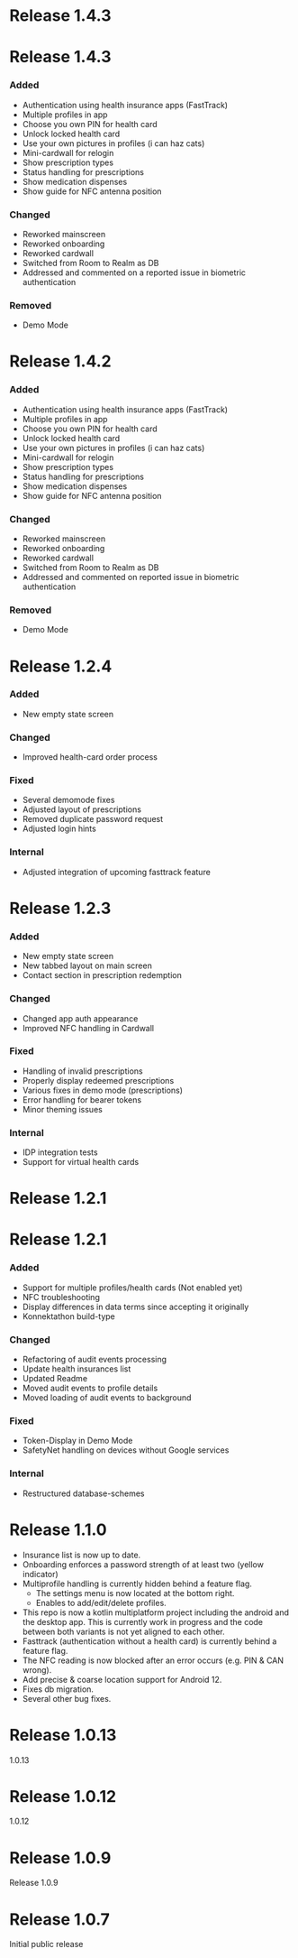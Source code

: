 # Release 1.4.3
# Release 1.4.3
### Added
- Authentication using health insurance apps (FastTrack)
- Multiple profiles in app
- Choose you own PIN for health card
- Unlock locked health card
- Use your own pictures in profiles (i can haz cats)
- Mini-cardwall for relogin
- Show prescription types
- Status handling for prescriptions
- Show medication dispenses
- Show guide for NFC antenna position

### Changed
- Reworked mainscreen
- Reworked onboarding
- Reworked cardwall
- Switched from Room to Realm as DB
- Addressed and commented on a reported issue in biometric authentication

### Removed
- Demo Mode

# Release 1.4.2
### Added
- Authentication using health insurance apps (FastTrack)
- Multiple profiles in app
- Choose you own PIN for health card
- Unlock locked health card
- Use your own pictures in profiles (i can haz cats)
- Mini-cardwall for relogin
- Show prescription types
- Status handling for prescriptions
- Show medication dispenses
- Show guide for NFC antenna position

### Changed
- Reworked mainscreen
- Reworked onboarding
- Reworked cardwall
- Switched from Room to Realm as DB
- Addressed and commented on reported issue in biometric authentication

### Removed
- Demo Mode


# Release 1.2.4
### Added

- New empty state screen

### Changed

- Improved health-card order process

### Fixed

- Several demomode fixes
- Adjusted layout of prescriptions
- Removed duplicate password request
- Adjusted login hints

### Internal

- Adjusted   integration of upcoming fasttrack feature

# Release 1.2.3
### Added

- New empty state screen
- New tabbed layout on main screen
- Contact section in prescription redemption

### Changed

- Changed app auth appearance
- Improved NFC handling in Cardwall

### Fixed

- Handling of invalid prescriptions
- Properly display redeemed prescriptions
- Various fixes in demo mode (prescriptions)
- Error handling for bearer tokens
- Minor theming issues
    
### Internal

- IDP integration tests
- Support for virtual health cards


# Release 1.2.1
# Release 1.2.1

### Added

- Support for multiple profiles/health cards (Not enabled yet)
- NFC troubleshooting
- Display differences in data terms since accepting it originally
- Konnektathon build-type

### Changed

- Refactoring of audit events processing
- Update health insurances list
- Updated Readme
- Moved audit events to profile details
- Moved loading of audit events to background 

### Fixed

- Token-Display in Demo Mode
- SafetyNet handling on devices without Google services

### Internal

- Restructured database-schemes

# Release 1.1.0
- Insurance list is now up to date.
- Onboarding enforces a password strength of at least two (yellow indicator)
- Multiprofile handling is currently hidden behind a feature flag.
  - The settings menu is now located at the bottom right.
  - Enables to add/edit/delete profiles.
- This repo is now a kotlin multiplatform project including the android and the desktop app. This is currently work in progress and the code between both variants is not yet aligned to each other.
- Fasttrack (authentication without a health card) is currently behind a feature flag.
- The NFC reading is now blocked after an error occurs (e.g. PIN & CAN wrong).
- Add precise & coarse location support for Android 12.
- Fixes db migration.
- Several other bug fixes.

# Release 1.0.13
1.0.13

# Release 1.0.12
1.0.12

# Release 1.0.9
Release 1.0.9

# Release 1.0.7
Initial public release

